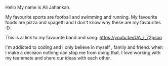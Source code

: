 Hello My name is Ali Jahankah.

My favourite sports are football and swimming and running.
My favourite foods are pizza and spagetti and I don't know why these are my favourites :D.

This is al link to my favourite band and song:
https://youtu.be/UA_j_72psoo

I'm addicted to coding and I only believe in myself , family and friend. when I make a decision nothing can stop me from doing that. I love working with my teammate and share our ideas with each other.
